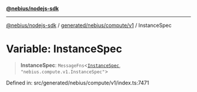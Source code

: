 [**@nebius/nodejs-sdk**](../../../../../README.md)

***

[@nebius/nodejs-sdk](../../../../../README.md) / [generated/nebius/compute/v1](../README.md) / InstanceSpec

# Variable: InstanceSpec

> **InstanceSpec**: `MessageFns`\<[`InstanceSpec`](../interfaces/InstanceSpec.md), `"nebius.compute.v1.InstanceSpec"`\>

Defined in: src/generated/nebius/compute/v1/index.ts:7471
